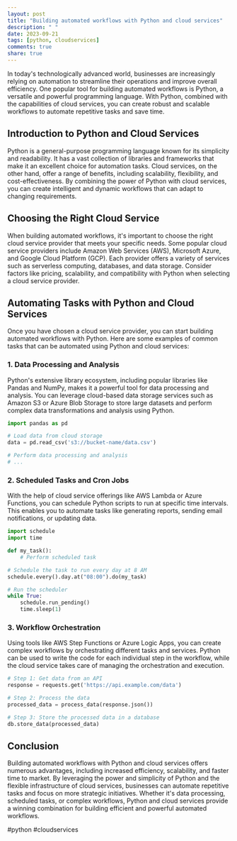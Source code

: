 ```yaml
---
layout: post
title: "Building automated workflows with Python and cloud services"
description: " "
date: 2023-09-21
tags: [python, cloudservices]
comments: true
share: true
---
```


In today's technologically advanced world, businesses are increasingly relying on automation to streamline their operations and improve overall efficiency. One popular tool for building automated workflows is Python, a versatile and powerful programming language. With Python, combined with the capabilities of cloud services, you can create robust and scalable workflows to automate repetitive tasks and save time. 

## Introduction to Python and Cloud Services

Python is a general-purpose programming language known for its simplicity and readability. It has a vast collection of libraries and frameworks that make it an excellent choice for automation tasks. Cloud services, on the other hand, offer a range of benefits, including scalability, flexibility, and cost-effectiveness. By combining the power of Python with cloud services, you can create intelligent and dynamic workflows that can adapt to changing requirements.

## Choosing the Right Cloud Service

When building automated workflows, it's important to choose the right cloud service provider that meets your specific needs. Some popular cloud service providers include Amazon Web Services (AWS), Microsoft Azure, and Google Cloud Platform (GCP). Each provider offers a variety of services such as serverless computing, databases, and data storage. Consider factors like pricing, scalability, and compatibility with Python when selecting a cloud service provider.

## Automating Tasks with Python and Cloud Services

Once you have chosen a cloud service provider, you can start building automated workflows with Python. Here are some examples of common tasks that can be automated using Python and cloud services:

### 1. Data Processing and Analysis

Python's extensive library ecosystem, including popular libraries like Pandas and NumPy, makes it a powerful tool for data processing and analysis. You can leverage cloud-based data storage services such as Amazon S3 or Azure Blob Storage to store large datasets and perform complex data transformations and analysis using Python.

```python
import pandas as pd

# Load data from cloud storage
data = pd.read_csv('s3://bucket-name/data.csv')

# Perform data processing and analysis
# ...
```

### 2. Scheduled Tasks and Cron Jobs

With the help of cloud service offerings like AWS Lambda or Azure Functions, you can schedule Python scripts to run at specific time intervals. This enables you to automate tasks like generating reports, sending email notifications, or updating data.

```python
import schedule
import time

def my_task():
    # Perform scheduled task

# Schedule the task to run every day at 8 AM
schedule.every().day.at("08:00").do(my_task)

# Run the scheduler
while True:
    schedule.run_pending()
    time.sleep(1)
```

### 3. Workflow Orchestration

Using tools like AWS Step Functions or Azure Logic Apps, you can create complex workflows by orchestrating different tasks and services. Python can be used to write the code for each individual step in the workflow, while the cloud service takes care of managing the orchestration and execution.

```python
# Step 1: Get data from an API
response = requests.get('https://api.example.com/data')

# Step 2: Process the data
processed_data = process_data(response.json())

# Step 3: Store the processed data in a database
db.store_data(processed_data)
```

## Conclusion

Building automated workflows with Python and cloud services offers numerous advantages, including increased efficiency, scalability, and faster time to market. By leveraging the power and simplicity of Python and the flexible infrastructure of cloud services, businesses can automate repetitive tasks and focus on more strategic initiatives. Whether it's data processing, scheduled tasks, or complex workflows, Python and cloud services provide a winning combination for building efficient and powerful automated workflows.

#python #cloudservices